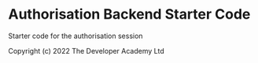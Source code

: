 # Authorisation Backend Starter Code

Starter code for the authorisation session
 
Copyright (c) 2022 The Developer Academy Ltd
